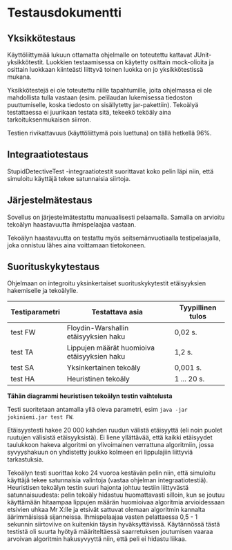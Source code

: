 # Testausdokumentti

## Yksikkötestaus

Käyttöliittymää lukuun ottamatta ohjelmalle on toteutettu kattavat JUnit-yksikkötestit. Luokkien testaamisessa on käytetty osittain mock-olioita ja osittain luokkaan kiinteästi liittyvä toinen luokka on jo yksikkötestissä mukana.

Yksikkötestejä ei ole toteutettu niille tapahtumille, joita ohjelmassa ei ole mahdollista tulla vastaan (esim. pelilaudan lukemisessa tiedoston puuttumiselle, koska tiedosto on sisällytetty jar-pakettiin). Tekoälyä testattaessa ei juurikaan testata sitä, tekeekö teköäly aina tarkoituksenmukaisen siirron.

Testien rivikattavuus (käyttöliittymä pois luettuna) on tällä hetkellä 96%.

## Integraatiotestaus

StupidDetectiveTest -integraatiotestit suorittavat koko pelin läpi niin, että simuloitu käyttäjä tekee satunnaisia siirtoja.  

## Järjestelmätestaus

Sovellus on järjestelmätestattu manuaalisesti pelaamalla. Samalla on arvioitu tekoälyn haastavuutta ihmispelaajaa vastaan.

Tekoälyn haastavuutta on testattu myös seitsemänvuotiaalla testipelaajalla, joka onnistuu lähes aina voittamaan tietokoneen.

## Suorituskykytestaus

Ohjelmaan on integroitu yksinkertaiset suorituskykytestit etäisyyksien hakemiselle ja tekoälylle.

Testiparametri    |    Testattava asia   |  Tyypillinen tulos
----------------|----------------------|--------------------------------
test FW         | Floydin-Warshallin etäisyyksien haku |  0,02 s.
test TA         | Lippujen määrät huomioiva etäisyyksien haku | 1,2 s.
test SA         | Yksinkertainen tekoäly  | 0,001 s.
test HA         | Heuristinen tekoäly     | 1 ... 20 s.

**Tähän diagrammi heuristisen tekoälyn testin vaihtelusta**

Testi suoritetaan antamalla yllä oleva parametri, esim ```java -jar jokiniemi.jar test FW```.

Etäisyystesti hakee 20 000 kahden ruudun välistä etäisyyttä (eli noin puolet ruutujen välisistä etäisyyksistä). Ei liene yllättävää, että kaikki etäisyydet taulukkoon hakeva algoritmi on ylivoimainen verrattuna algoritmiin, jossa syvyyshakuun on yhdistetty joukko kolmeen eri lippulajiin liittyviä tarkastuksia.

Tekoälyn testi suorittaa koko 24 vuoroa kestävän pelin niin, että simuloitu käyttäjä tekee satunnaisia valintoja (vastaa ohjelman integraatiotestiä). Heuristisen tekoälyn testin suuri hajonta johtuu testiin liittyvästä satunnaisuudesta: pelin tekoäly hidastuu huomattavasti silloin, kun se joutuu käyttämään hitaampaa lippujen määrän huomioivaa algoritmia arvioidessaan etsivien uhkaa Mr X:lle ja etsivät sattuvat olemaan algoritmin kannalta äärimmäisissä sijanneissa. Ihmispelaajaa vasten pelattaessa 0,5 - 1 sekunnin siirtoviive on kuitenkin täysin hyväksyttävissä. Käytännössä tästä testistä oli suurta hyötyä määriteltäessä saarretuksen joutumisen vaaraa arvoivan algoritmin hakusyvyyttä niin, että peli ei hidastu liikaa.
